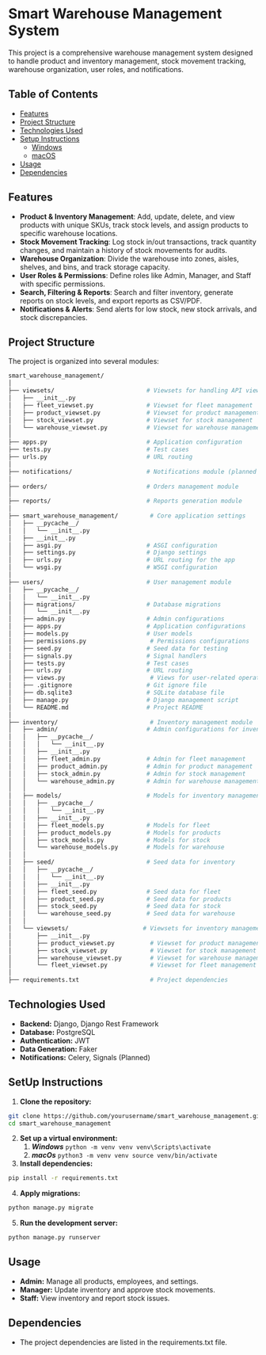 # Smart Warehouse Management System

This project is a comprehensive warehouse management system designed to handle product and inventory management, stock movement tracking, warehouse organization, user roles, and notifications.

## Table of Contents

- [Features](#features)
- [Project Structure](#project-structure)
- [Technologies Used](#technologies-used)
- [Setup Instructions](#setup-instructions)
    - [Windows](#windows)
    - [macOS](#macos)
- [Usage](#usage)
- [Dependencies](#dependencies)

## Features

- **Product & Inventory Management**: Add, update, delete, and view products with unique SKUs, track stock levels, and assign products to specific warehouse locations.
- **Stock Movement Tracking**: Log stock in/out transactions, track quantity changes, and maintain a history of stock movements for audits.
- **Warehouse Organization**: Divide the warehouse into zones, aisles, shelves, and bins, and track storage capacity.
- **User Roles & Permissions**: Define roles like Admin, Manager, and Staff with specific permissions.
- **Search, Filtering & Reports**: Search and filter inventory, generate reports on stock levels, and export reports as CSV/PDF.
- **Notifications & Alerts**: Send alerts for low stock, new stock arrivals, and stock discrepancies.

## Project Structure

The project is organized into several modules:

```bash
smart_warehouse_management/
│
├── viewsets/                          # Viewsets for handling API views
│   ├── __init__.py
│   ├── fleet_viewset.py               # Viewset for fleet management
│   ├── product_viewset.py             # Viewset for product management
│   ├── stock_viewset.py               # Viewset for stock management
│   └── warehouse_viewset.py           # Viewset for warehouse management
│
├── apps.py                            # Application configuration
├── tests.py                           # Test cases
├── urls.py                            # URL routing
│
├── notifications/                     # Notifications module (planned with Celery)
│
├── orders/                            # Orders management module
│
├── reports/                           # Reports generation module
│
├── smart_warehouse_management/         # Core application settings
│   ├── __pycache__/
│   │   └── __init__.py
│   ├── __init__.py
│   ├── asgi.py                        # ASGI configuration
│   ├── settings.py                    # Django settings
│   ├── urls.py                        # URL routing for the app
│   └── wsgi.py                        # WSGI configuration
│
├── users/                             # User management module
│   ├── __pycache__/
│   │   └── __init__.py
│   ├── migrations/                    # Database migrations
│   │   └── __init__.py
│   ├── admin.py                       # Admin configurations
│   ├── apps.py                        # Application configurations
│   ├── models.py                      # User models
│   ├── permissions.py                  # Permissions configurations
│   ├── seed.py                        # Seed data for testing
│   ├── signals.py                     # Signal handlers
│   ├── tests.py                       # Test cases
│   ├── urls.py                        # URL routing
│   ├── views.py                        # Views for user-related operations
│   ├── .gitignore                     # Git ignore file
│   ├── db.sqlite3                     # SQLite database file
│   ├── manage.py                      # Django management script
│   └── README.md                      # Project README
│
├── inventory/                          # Inventory management module
│   ├── admin/                         # Admin configurations for inventory
│   │   ├── __pycache__/
│   │   │   └── __init__.py
│   │   ├── __init__.py
│   │   ├── fleet_admin.py             # Admin for fleet management
│   │   ├── product_admin.py           # Admin for product management
│   │   ├── stock_admin.py             # Admin for stock management
│   │   └── warehouse_admin.py         # Admin for warehouse management
│   │
│   ├── models/                        # Models for inventory management
│   │   ├── __pycache__/
│   │   │   └── __init__.py
│   │   ├── __init__.py
│   │   ├── fleet_models.py            # Models for fleet
│   │   ├── product_models.py          # Models for products
│   │   ├── stock_models.py            # Models for stock
│   │   └── warehouse_models.py        # Models for warehouse
│   │
│   ├── seed/                          # Seed data for inventory
│   │   ├── __pycache__/
│   │   │   └── __init__.py
│   │   ├── __init__.py
│   │   ├── fleet_seed.py              # Seed data for fleet
│   │   ├── product_seed.py            # Seed data for products
│   │   ├── stock_seed.py              # Seed data for stock
│   │   └── warehouse_seed.py          # Seed data for warehouse
│   │
│   └── viewsets/                     # Viewsets for inventory management
│       ├── __init__.py
│       ├── product_viewset.py          # Viewset for product management
│       ├── stock_viewset.py            # Viewset for stock management
│       ├── warehouse_viewset.py        # Viewset for warehouse management
│       └── fleet_viewset.py            # Viewset for fleet management
│
├── requirements.txt                    # Project dependencies
```

## Technologies Used

- **Backend:** Django, Django Rest Framework
- **Database:** PostgreSQL
- **Authentication:** JWT
- **Data Generation:** Faker
- **Notifications:** Celery, Signals (Planned)

## SetUp Instructions

1. **Clone the repository:**
```bash
git clone https://github.com/yourusername/smart_warehouse_management.git
cd smart_warehouse_management
```

2. **Set up a virtual environment:**
    1. ***Windows***
    ``
    python -m venv venv
    venv\Scripts\activate
    ``
    2. ***macOs***
    ``
    python3 -m venv venv
    source venv/bin/activate
    ``
3. **Install dependencies:**
```bash
pip install -r requirements.txt
```

4. **Apply migrations:**
```bash
python manage.py migrate
```

5. **Run the development server:**
```bash
python manage.py runserver
```

## Usage
- **Admin:** Manage all products, employees, and settings.
- **Manager:** Update inventory and approve stock movements.
- **Staff:** View inventory and report stock issues.

## Dependencies
- The project dependencies are listed in the requirements.txt file.